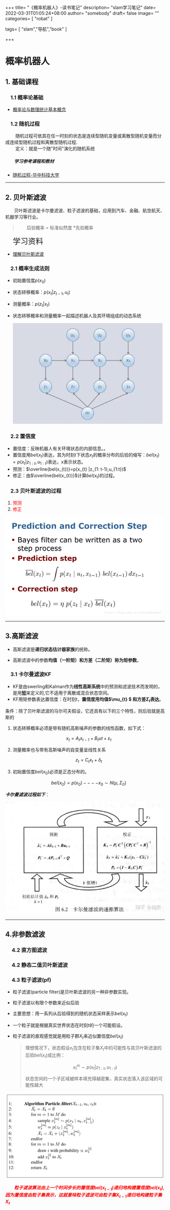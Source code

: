 +++
title= "《概率机器人》-读书笔记"
description= "slam学习笔记"
date= 2022-03-31T01:05:24+08:00
author= "somebody"
draft= false
image= "" 
categories= [
    "robat"
]

tags=  [
    "slam","导航","book"
]

+++

# 概率机器人

##  1. 基础课程

### &emsp;1.1 概率论基础

- [概率论与数理统计基本概念](../../../math/probability/概率论学习之旅1/index.html)

### &emsp;1.2 随机过程

&emsp;&emsp; 随机过程可依其在任一时刻的状态是连续型随机变量或离散型随机变量而分成连续型随机过程和离散型随机过程.  
&emsp;&emsp; 定义：就是一个随"时间"演化的随机系统

##### &emsp;&emsp;学习参考课程和教材

- [随机过程-华中科技大学](https://www.bilibili.com/video/BV1g7411b7r2?spm_id_from=333.337.search-card.all.click)

*********************************


## 2. 贝叶斯滤波
&emsp;&emsp;贝叶斯滤波是卡尔曼滤波、粒子滤波的基础，应用到汽车、金融、航空航天、机器学习等行业。

> &emsp;&emsp;后验概率 = 标准似然度 *先验概率

<font size="5">&emsp;学习资料</font>

- [理解贝叶斯滤波](https://zhuanlan.zhihu.com/p/139215491?msclkid=b2901ec8b5a211ec855d661246651d6d)

### &emsp;2.1 概率生成法则
- 初始置信度$p(x_{0})$

- 状态转移概率：$p(x_{t} |z_{t-1},u_{t})$

- 测量概率：$p(z_{t} |x_{t})$

- 状态转移概率和测量概率一起描述机器人及其环境组成的动态系统

  <img src="index.assets/beyesmodel.jpg" style="zoom: 80%;" />
### &emsp;2.2 置信度

- 置信度：反映机器人有关环境状态的内部信息。。
-  置信度用$bel(x_{t} )$表达，其为时刻t下状态$x_{t}$的概率分布的后验的缩写：$bel(x_{t} )=p(x_{t} |z_{1:t},u_{1:t})$表达，x表示状态。
- 预测：$\overline{bel(x_{t})}=p(x_{t} |z_{1: t-1},u_{1:t})$ 
- 修正：由$\overline{bel(x_{t})}$计算$bel(x_{t})$的过程。



### &emsp;2.3 贝叶斯滤波的过程

1. <font color="red">预测</font>
2. <font color="red">修正</font>

<img src="./bayesfilter.png" alt="bayesfilter" style="zoom:50%;vertical-align: middle；" />

***********************

## 3.高斯滤波

- 高斯滤波是**递归状态估计器家族**的统称。

- 高斯滤波中的参数**均值（一阶矩）**和**方差（二阶矩）**称为**矩参数**。

  

### &emsp;3.1 卡尔曼滤波KF

- KF是由swerling和Kalman作为**线性高斯系统**中的预测和滤波技术而发明的，是用[**矩**](https://baike.baidu.com/item/矩/22856460?msclkid=20734877bb2e11eca50bc8ba69cbfee4)来定义的,它不适用于离散或混合状态空间。
- KF用矩参数表达置信度：在时刻t，**置信度用均值$\mu_{t} $ 和方差$\Sigma_{t}$表达**。

条件：除了贝叶斯滤波的马尔可夫假设，它还具有以下的三个特性，则后验就是高斯的

1. 状态转移概率必须是带有随机高斯噪声的参数的线性函数，如下式：  

   $$ x_{t}=A_{t}x_{t-1}+B_{t}u{t}+\varepsilon_{t}$$
   
2. 测量概率也与带有高斯噪声的自变量呈线性关系

   $$z_{t}=C_{t}x_{t}+\delta_{t}$$

3. 初始置信度$bel(x_{0})$必须是正态分布的。

   $$bel(x_{0})=p(x_{0})----x_{0}\sim N(\mu ,\Sigma _{0})$$

***卡尔曼滤波过程如下***：

![](index.assets/v2-d2fe3befccb6232c41b8af9059f59a2c_r.jpg)

****************

## 4.非参数滤波


### &emsp; 4.2 直方图滤波


### &emsp; 4.2 静态二值贝叶斯滤波



### &emsp; 4.3  粒子滤波(pf)

- 粒子滤波(particle filter)是贝叶斯滤波的另一种非参数实现。

- 粒子滤波以有限个参数来近似后验

- 主要思想：用一系列从后验得到的随机状态采样表示$bel(x_{t})$

- 一个粒子就是根据真实世界状态在时刻t的一个可能假设。

- 粒子滤波的直观感觉就是用粒子群$X_{t}$来近似置信度$bel(x_{t})$

  >
  >
  >理想情况下，状态假设$x_{t}$包含在粒子集$X_{t}$中的可能性与其贝叶斯滤波的后验$bel(x_{t})$成比例：
  >
  >$$x_{t}^{m}\sim p(x_{t}|z_{1:t},u_{1:t}) $$
  >
  >状态空间的一个子区域被样本填充得越密集，真实状态落入该区域的可能性越大

![概率机器人：粒子滤波算法](index.assets/2.png)

&emsp;&emsp;<font color="red">***粒子滤波算法由上一个时间步长的置信度$bel(x_{t-1})$递归地构建置信度$bel(x_{t})$,因为置信度由粒子集表示，这就意味粒子滤波可由粒子集$X_{t-1}$递归地构建粒子集$X_{t}$***</font>


